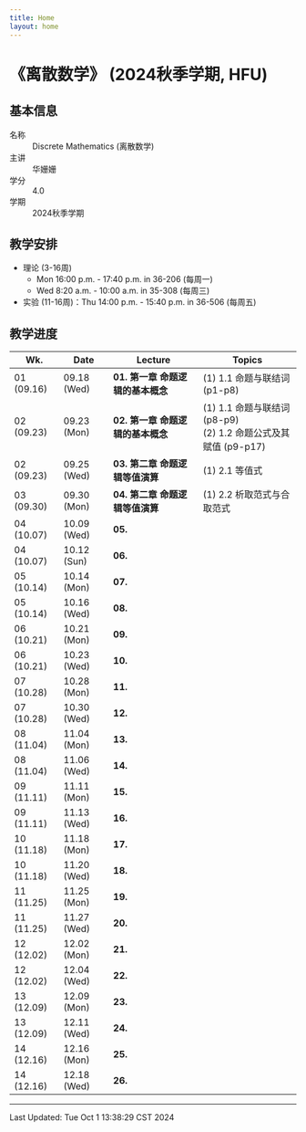 ```yaml
---
title: Home
layout: home
---
```

# 《离散数学》 (2024秋季学期, HFU)

## 基本信息

<dl>
  <dt>名称</dt>
  <dd>Discrete Mathematics (离散数学)</dd>
  <dt>主讲</dt>
  <dd>华姗姗</dd>
  <dt>学分</dt>
  <dd>4.0</dd>
  <dt>学期</dt>
  <dd>2024秋季学期</dd>
</dl>

## 教学安排

- 理论 (3-16周)
	- Mon 16:00 p.m. - 17:40 p.m. in 36-206 (每周一)
	- Wed 8:20 a.m. - 10:00 a.m. in 35-308 (每周三)
- 实验 (11-16周)：Thu 14:00 p.m. - 15:40 p.m. in 36-506 (每周五)

## 教学进度

| Wk.        | Date        | Lecture               | Topics                                              |
| ---------- | ----------- | --------------------- | --------------------------------------------------- |
| 01 (09.16) | 09.18 (Wed) | **01. 第一章 命题逻辑的基本概念** | (1) 1.1 命题与联结词 (p1-p8)                              |
| 02 (09.23) | 09.23 (Mon) | **02. 第一章 命题逻辑的基本概念** | (1) 1.1 命题与联结词 (p8-p9)<br>(2) 1.2 命题公式及其赋值 (p9-p17) |
| 02 (09.23) | 09.25 (Wed) | **03. 第二章 命题逻辑等值演算**  | (1) 2.1 等值式                                         |
| 03 (09.30) | 09.30 (Mon) | **04. 第二章 命题逻辑等值演算**  | (1) 2.2 析取范式与合取范式                                   |
| 04 (10.07) | 10.09 (Wed) | **05.**               |                                                     |
| 04 (10.07) | 10.12 (Sun) | **06.**               |                                                     |
| 05 (10.14) | 10.14 (Mon) | **07.**               |                                                     |
| 05 (10.14) | 10.16 (Wed) | **08.**               |                                                     |
| 06 (10.21) | 10.21 (Mon) | **09.**               |                                                     |
| 06 (10.21) | 10.23 (Wed) | **10.**               |                                                     |
| 07 (10.28) | 10.28 (Mon) | **11.**               |                                                     |
| 07 (10.28) | 10.30 (Wed) | **12.**               |                                                     |
| 08 (11.04) | 11.04 (Mon) | **13.**               |                                                     |
| 08 (11.04) | 11.06 (Wed) | **14.**               |                                                     |
| 09 (11.11) | 11.11 (Mon) | **15.**               |                                                     |
| 09 (11.11) | 11.13 (Wed) | **16.**               |                                                     |
| 10 (11.18) | 11.18 (Mon) | **17.**               |                                                     |
| 10 (11.18) | 11.20 (Wed) | **18.**               |                                                     |
| 11 (11.25) | 11.25 (Mon) | **19.**               |                                                     |
| 11 (11.25) | 11.27 (Wed) | **20.**               |                                                     |
| 12 (12.02) | 12.02 (Mon) | **21.**               |                                                     |
| 12 (12.02) | 12.04 (Wed) | **22.**               |                                                     |
| 13 (12.09) | 12.09 (Mon) | **23.**               |                                                     |
| 13 (12.09) | 12.11 (Wed) | **24.**               |                                                     |
| 14 (12.16) | 12.16 (Mon) | **25.**               |                                                     |
| 14 (12.16) | 12.18 (Wed) | **26.**               |                                                     |

---

Last Updated: Tue Oct  1 13:38:29 CST 2024